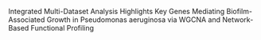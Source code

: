 Integrated Multi-Dataset Analysis Highlights Key Genes Mediating Biofilm-Associated Growth in Pseudomonas aeruginosa via WGCNA and Network-Based Functional Profiling
